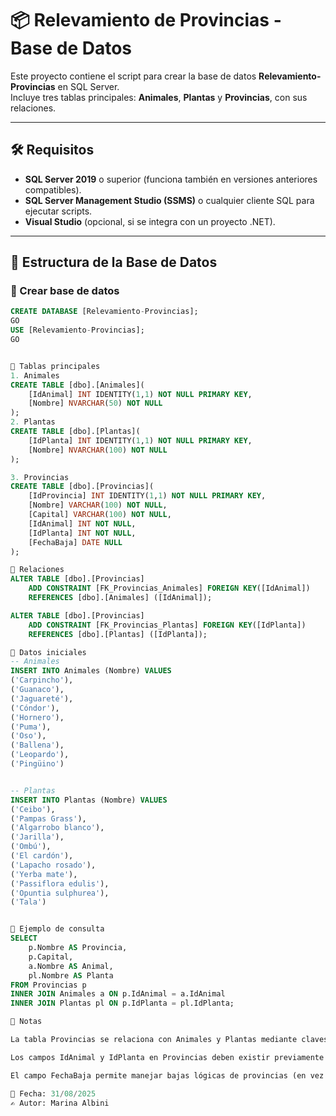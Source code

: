 ﻿# 📦 Relevamiento de Provincias - Base de Datos

Este proyecto contiene el script para crear la base de datos **Relevamiento-Provincias** en SQL Server.  
Incluye tres tablas principales: **Animales**, **Plantas** y **Provincias**, con sus relaciones.

---

## 🛠️ Requisitos

- **SQL Server 2019** o superior (funciona también en versiones anteriores compatibles).
- **SQL Server Management Studio (SSMS)** o cualquier cliente SQL para ejecutar scripts.
- **Visual Studio** (opcional, si se integra con un proyecto .NET).

---

## 📂 Estructura de la Base de Datos

### 🔹 Crear base de datos
```sql
CREATE DATABASE [Relevamiento-Provincias];
GO
USE [Relevamiento-Provincias];
GO


🔹 Tablas principales
1. Animales
CREATE TABLE [dbo].[Animales](
    [IdAnimal] INT IDENTITY(1,1) NOT NULL PRIMARY KEY,
    [Nombre] NVARCHAR(50) NOT NULL
);
2. Plantas
CREATE TABLE [dbo].[Plantas](
    [IdPlanta] INT IDENTITY(1,1) NOT NULL PRIMARY KEY,
    [Nombre] NVARCHAR(100) NOT NULL
);

3. Provincias
CREATE TABLE [dbo].[Provincias](
    [IdProvincia] INT IDENTITY(1,1) NOT NULL PRIMARY KEY,
    [Nombre] VARCHAR(100) NOT NULL,
    [Capital] VARCHAR(100) NOT NULL,
    [IdAnimal] INT NOT NULL,
    [IdPlanta] INT NOT NULL,
    [FechaBaja] DATE NULL
);

🔹 Relaciones
ALTER TABLE [dbo].[Provincias]  
    ADD CONSTRAINT [FK_Provincias_Animales] FOREIGN KEY([IdAnimal])
    REFERENCES [dbo].[Animales] ([IdAnimal]);

ALTER TABLE [dbo].[Provincias]  
    ADD CONSTRAINT [FK_Provincias_Plantas] FOREIGN KEY([IdPlanta])
    REFERENCES [dbo].[Plantas] ([IdPlanta]);

🌱 Datos iniciales
-- Animales
INSERT INTO Animales (Nombre) VALUES 
('Carpincho'),
('Guanaco'),
('Jaguareté'),
('Cóndor'),
('Hornero'),
('Puma'),
('Oso'),
('Ballena'),
('Leopardo'),
('Pingüino')


-- Plantas
INSERT INTO Plantas (Nombre) VALUES 
('Ceibo'),
('Pampas Grass'),
('Algarrobo blanco'),
('Jarilla'),
('Ombú'),
('El cardón'),
('Lapacho rosado'),
('Yerba mate'),
('Passiflora edulis'),
('Opuntia sulphurea'),
('Tala')


🔎 Ejemplo de consulta
SELECT 
    p.Nombre AS Provincia, 
    p.Capital, 
    a.Nombre AS Animal, 
    pl.Nombre AS Planta
FROM Provincias p
INNER JOIN Animales a ON p.IdAnimal = a.IdAnimal
INNER JOIN Plantas pl ON p.IdPlanta = pl.IdPlanta;

📌 Notas

La tabla Provincias se relaciona con Animales y Plantas mediante claves foráneas.

Los campos IdAnimal y IdPlanta en Provincias deben existir previamente en sus tablas.

El campo FechaBaja permite manejar bajas lógicas de provincias (en vez de borrarlas físicamente).

📅 Fecha: 31/08/2025
✍️ Autor: Marina Albini